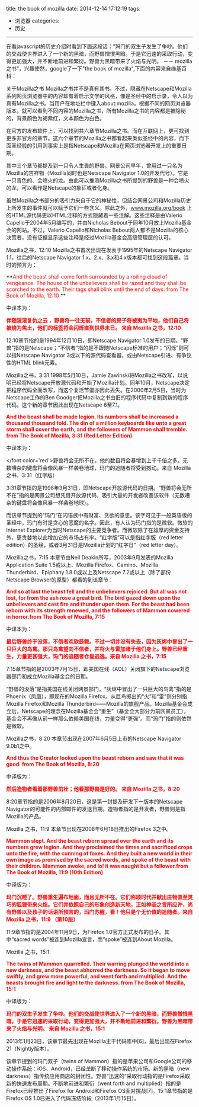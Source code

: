 title: the book of mozilla
date: 2014-12-14 17:12:19
tags:
- 浏览器
categories: 
- 历史

---
在看javascript的历史介绍时看到下面这段话：“玛门的双生子发生了争吵。他们的交战使世界进入了一个新的黑暗，而野兽憎恨黑暗。于是它迅速的采取行动，变得更加强大，并不断地前进和繁衍。野兽为黑暗带来了火焰与光明。 －－ mozilla之书”，兴趣使然，google了一下"the book of mozilla",下面的内容来自维基百科：

关于Mozilla之书
Mozilla之书并不是真有其书。不过，隠藏在Netscape和Mozilla系列网页浏览器中的内容却有着启示文学的风格，像是圣经中的启示录，令人以为真有Mozilla之书。当用户在地址栏中键入about:mozilla，根据不同的网页浏览器版本，就可以看到不同内容的Mozilla之书，所有Mozilla之书的内容都是被隐秘的，背景颜色为褐紫红，文本颜色为白色。

在官方的发布软件上，可以找到共六章节Mozilla之书。而在互联网上，更可找到更多非官方的章节。这六个章节的Mozilla之书都看起来类似圣经中的内容，而下面圣经般的引用则事实上是指Netscape和Mozilla在网页浏览器开发上的重要日期。

其中三个章节都提及到一只令人生畏的野兽。网景公司早年，曾用过一只名为Mozilla的吉祥物（Mozilla同时也是Netscape Navigator 1.0的开发代号）。它是一只青色的、会喷火的龙。由此可以推测Mozilla之书所提到的野兽是一种会喷火的龙，可以看作是Netscape的象征或者化身。

虽然Mozilla之书部分的吸引力来自于它的神秘性，但结合网景公司和Mozilla历史上所发生的事件就可以赋予它们一些含义。除此之外，www.mozilla.org/book 上的HTML源代码更以HTML注释的方式隠藏着一些注解。这些注释是由Valerio Capello于2004年5月编写的，并由Nicholas Bebout于同年10月放上Mozilla基金会的网站。不过，Valerio Capello和Nicholas Bebout两人都不是Mozilla的核心决策者，没有证据显示这些注释是经过Mozilla基金会高级管理层的认可。

Mozilla之书，12:10
Mozilla之书首次出现在发表于1995年的Netscape Navigator 1.1，往后的Netscape Navigator 1.x、2.x、3.x和4.x版本都可找到这段篇章。当时的预言为：

**<font color='red'>And the beast shall come forth surrounded by a roiling cloud of vengeance. The house of the unbelievers shall be razed and they shall be scorched to the earth. Their tags shall blink until the end of days.                         from The Book of Mozilla, 12:10 </font> **

中译本为：

**<font color='red'>伴随滚滚复仇之云 ，野兽将一往无前。不信者的房子将被夷为平地，他们自己将被烧为焦土，他们的标签将会闪烁直到世界末日。 来自 Mozilla 之书，12:10 </font>**

12:10章节指的是1994年12月10日，即Netscape Navigator 1.0发布的日期。“野兽”指的是Netscape；“不信者”指的是不跟随Netscape标准的用户；“闪烁”则可以指Netscape Navigator 3或以下的源代码查看器，或由Netscape引进、有争议性的HTML blink元素。

Mozilla之书，3:31
1998年5月10日，Jamie Zawinski将Mozilla之书改写，以说明已经将Netscape开放源代码和开始了Mozilla计划。同年10月，Netscape决定把程序代码全面改写，而这个复活节蛋亦因此丟失。在2000年2月5日，当时为Netscape工作的Ben Goodger把Mozilla之书由旧的程序代码中复制到新的程序代码。这个新的章节因此出现在Netscape 6至7.1。

**<font color='red'>And the beast shall be made legion. Its numbers shall be increased a thousand thousand fold. The din of a million keyboards like unto a great storm shall cover the earth, and the followers of Mammon shall tremble. from The Book of Mozilla, 3:31 (Red Letter Edition) </font>**

中译本为：

</font color='red'>野兽将会无所不在。他的数目将会暴增到上千千倍之多。无数嘈杂的键盘将会像风暴一样袭卷地球，玛门的追随者将受到撼动。来自 Mozilla 之书，3:31（红字版）</font>

3:31章节指的是1998年3月31日，即Netscape开放源代码的日期。“野兽将会无所不在”指的是网景公司想凭借开放源代码，吸引大量的开发者改善该软件（无数嘈杂的键盘将会像风暴一样袭卷地球）。

而该章节提到的“玛门”在闪语族中有财富、贪欲的意思。该字可见于一般英语版的圣经中，玛门有时是贪心的恶魔的名字。因此，有人认为玛门指的是微软。微软的Internet Explorer为当时Netscape的主要竞争者。而微软除了在雄厚的资金支持外，更贪婪地以此增加它的市场占有率。“红字版”可以是指红字版（red letter edition）的圣经，或者3月31日是Mozilla计划的“红字日”（red letter day）。

Mozilla之书，7:15
本章节由Neil Deakin所写，2003年9月发表的Mozilla Application Suite 1.5或以上、Mozilla Firefox、Camino、Mozilla Thunderbird、Epiphany 1.8.0或以上及Netscape 7.2或以上（除了部份Netscape Browser的原型）都看的到该章节：

**<font color='red'>And so at last the beast fell and the unbelievers rejoiced. But all was not lost, for from the ash rose a great bird. The bird gazed down upon the unbelievers and cast fire and thunder upon them. For the beast had been reborn with its strength renewed, and the followers of Mammon cowered in horror.from The Book of Mozilla, 7:15</font>**

中译本为：

**<font color='red'>最后野兽终于没落，不信者欢欣鼓舞。不过一切并没有失去，因为灰烬中冒出了一只巨大的鸟禽。那只鸟禽望向不信者，并将火与雷加诸于他们身上。野兽已经重生，力量更甚强大，玛门的追随者仓皇逃逸。来自 Mozilla 之书，7:15 </font>**

7:15章节指的是2003年7月15日，即美国在线（AOL）关闭旗下的Netscape浏览器部门和成立Mozilla基金会的日期。

“野兽的没落”是指美国在线关闭网景部门。“灰烬中冒出了一只巨大的鸟禽”指的是Phoenix（凤凰），即现在的Mozilla Firefox。从巨鸟掷出的“火”和“雷”则分别指Mozilla Firefox和Mozilla Thunderbird——Mozilla的旗舰产品。Mozilla基金会成立后，Netscape的理念在Mozilla基金会“重生”（基金会大部分为前网景员工），基金会不再像从前一样那么依赖美国在线，力量变得“更强”。而“玛门”指的则依然是微软。

Mozilla之书，8:20
本章节出现在2007年6月5日上市的Netscape Navigator 9.0b1之中。

**<font color='red'>And thus the Creator looked upon the beast reborn and saw that it was good. from The Book of Mozilla, 8:20</font>**

中译版为：

**<font color='red'>然后造物者看着那野兽茁壮；他看那野兽是好的。 来自 Mozilla 之书，8:20</font>**

8:20章节指的是2006年8月20日，这是第一封提及研发下一版本的Netscape Navigator的可能性的内部邮件的发送日期。造物者指的是开发者，野兽则是指Mozilla的产品。

Mozilla 之书，11:9
本章节出现在2008年6月18日推出的Firefox 3之中。

**<font color='red'>Mammon slept. And the beast reborn spread over the earth and its numbers grew legion. And they proclaimed the times and sacrificed crops unto the fire, with the cunning of foxes. And they built a new world in their own image as promised by the sacred words, and spoke of the beast with their children. Mammon awoke, and lo! it was naught but a follower.from The Book of Mozilla, 11:9 (10th Edition)</font>**


中译版为：

**<font color='red'>玛门沉睡了。野兽重生遍布地面，而且无所不在。它们称颂时代并献出庄物直至灵巧的狐狸带来火焰。它们并依照自己的形象创造新天地，正如神圣之言所应许，尚有野兽以及孩子的话语所预言的，玛门苏醒，看！他只是个无价值的追随者。来自 Mozilla 之书，11:9 （第10版）</font>**

11:9章节指的是2004年11月9日，为Firefox 1.0官方正式发布的日子。其中“sacred words”被连到Mozilla宣言，而“spoke”被连到About Mozilla。

Mozilla 之书，15:1

**<font color='red'>The twins of Mammon quarrelled. Their warring plunged the world into a new darkness, and the beast abhorred the darkness. So it began to move swiftly, and grew more powerful, and went forth and multiplied. And the beasts brought fire and light to the darkness. from The Book of Mozilla, 15:1</font>**

中译版为：

**<font color='red'>玛门的双生子发生了争吵。他们的交战使世界进入了一个新的黑暗，而野兽憎恨黑暗。于是它迅速的采取行动，变得更加强大，并不断地前进和繁衍。野兽为黑暗带来了火焰与光明。 来自 Mozilla 之书，15:1 </font>**

2013年1月23日，该章节最先出现在Mozilla主干代码库中[6]，最后出现在Firefox 21（Nightly版本）。

该章节提到的玛门双子（twins of Mammon）指的是苹果公司和Google公司的移动操作系统：iOS、Android，已经垄断了移动操作系统的市场。新的黑暗（new darkness）指传统应用商店的封闭性。野兽“迅速的”采取行动指的是Firefox采取新的快速发布周期。不断地前进和繁衍（went forth and multiplied）指的是Firefox已经推出了Firefox for Android和Firefox OS面对挑战[7]。15:1章节指的是Firefox OS 1.0已进入了代码冻结阶段（2013年1月15日）。
